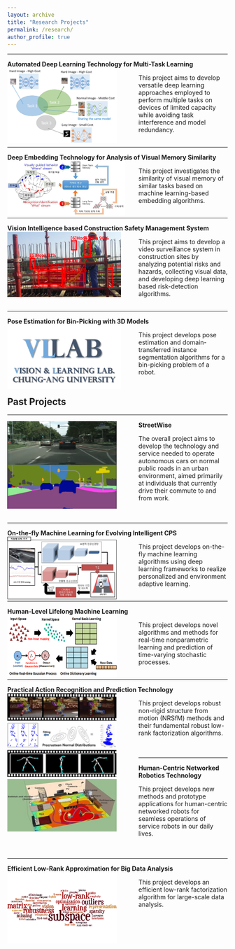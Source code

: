 ```yaml
---
layout: archive
title: "Research Projects"
permalink: /research/
author_profile: true
---
```


-----
**Automated Deep Learning Technology for Multi-Task Learning** 
<img src='/images/ADM.png' width="250" align="left" style="margin-right:50px">        
        
   This project aims to develop versatile deep learning approaches 
   employed to perform multiple tasks on devices of limited capacity 
   while avoiding task interference and model redundancy.<br><br>

-----
**Deep Embedding Technology for Analysis of Visual Memory Similarity** 
<img src='/images/etri.PNG' width="270" align="left" style="margin-right:30px">       
       
   This project investigates the similarity of visual memory of similar tasks 
   based on machine learning-based embedding algorithms. <br><br>

-----
**Vision Intelligence based Construction Safety Management System** 
<img src='/images/brl.PNG' width="260" align="left" style="margin-right:40px">        
        
   This project aims to develop a video surveillance system 
   in construction sites by analyzing potential risks and hazards, collecting visual data, 
   and developing deep learning based risk-detection algorithms.<br><br>

-----
**Pose Estimation for Bin-Picking with 3D Models**
<img src='/images/logo.PNG' width="260" align="left" style="margin-right:40px">        

   This project develops pose estimation and domain-transferred instance segmentation algorithms 
   for a bin-picking problem of a robot.<br><br>       

   
## Past Projects
   
-----
**StreetWise**
<img src='/images/streetwise3.png' width="250" align="left" style="margin-right:50px">    
   
   The overall project aims to develop the technology and service needed to operate
   autonomous cars on normal public roads in an urban environment, aimed primarily
   at individuals that currently drive their commute to and from work.<br><br><br>
  
-----
**On-the-fly Machine Learning for Evolving Intelligent CPS**
<img src='/images/otfml.png' width="250" align="left" style="margin-right:50px">       
   
   This project develops on-the-fly machine learning algorithms using deep learning
   frameworks to realize personalized and environment adaptive learning.<br><br>
  
-----  
**Human-Level Lifelong Machine Learning** 
<img src='/images/ml2.png' width="250" align="left" style="margin-right:50px">      
   
   This project develops novel algorithms and methods for real-time nonparametric
   learning and prediction of time-varying stochastic processes.<br><br>
   
-----   
**Practical Action Recognition and Prediction Technology** 
<img src='/images/nrsfm.png' width="250" align="left" style="margin-right:50px">        
   
   This project develops robust non-rigid structure from motion (NRSfM) methods and
   their fundamental robust low-rank factorization algorithms.<br><br><br>
   
-----   
**Human-Centric Networked Robotics Technology** 
<img src='/images/human_centric.jpeg' width="250" height="120" align="left" style="margin-right:50px">     
   
   This project develops new methods and prototype applications for human-centric
   networked robots for seamless operations of service robots in our daily lives.<br><br><br>
    
-----   
**Efficient Low-Rank Approximation for Big Data Analysis** 
<img src='/images/bigdata.png' width="250" align="left" style="margin-right:50px">        
   
   This project develops an efficient low-rank factorization algorithm for large-scale
   data analysis.
  


